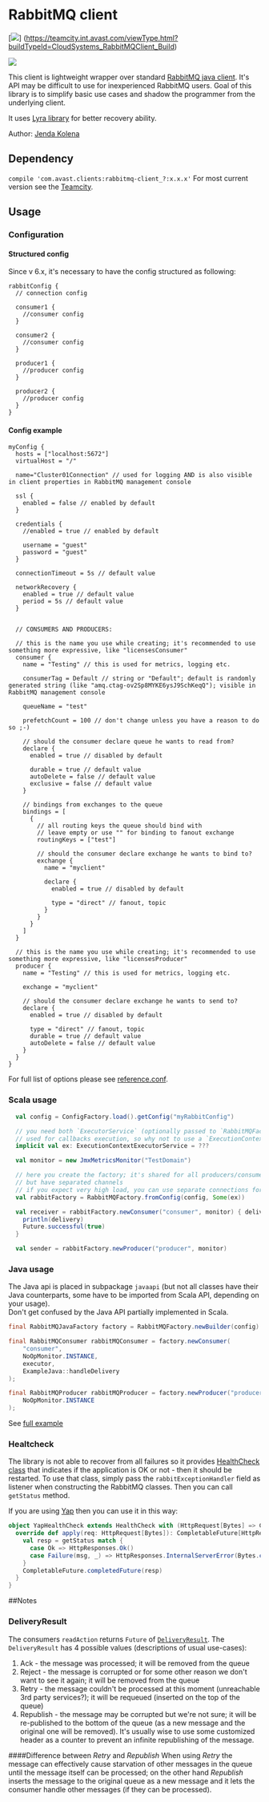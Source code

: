 # RabbitMQ client

[![](https://teamcity.int.avast.com/app/rest/builds/buildType:(id:CloudSystems_RabbitMQClient_Build)/statusIcon)] (https://teamcity.int.avast.com/viewType.html?buildTypeId=CloudSystems_RabbitMQClient_Build)

![](http://badges.ff.int.avast.com/image/maven-local/com.avast.clients/rabbitmq-client_2.11?title=RabbitMQClient)

This client is lightweight wrapper over standard [RabbitMQ java client](https://www.rabbitmq.com/java-client.html).
It's API may be difficult to use for inexperienced RabbitMQ users. Goal of this library is to simplify basic use cases and shadow the programmer
from the underlying client.

It uses [Lyra library](https://github.com/jhalterman/lyra) for better recovery ability.

Author: [Jenda Kolena](mailto:kolena@avast.com)

## Dependency
`compile 'com.avast.clients:rabbitmq-client_?:x.x.x'`
For most current version see the [Teamcity](https://teamcity.int.avast.com/viewType.html?buildTypeId=CloudSystems_RabbitMQClient_ReleasePublish).

## Usage

### Configuration

#### Structured config
Since v 6.x, it's necessary to have the config structured as following:
```hocon
rabbitConfig {
  // connection config
  
  consumer1 {
    //consumer config
  }
  
  consumer2 {
    //consumer config
  }
  
  producer1 {
    //producer config
  }
  
  producer2 {
    //producer config
  }
}

```

#### Config example

```hocon
myConfig {
  hosts = ["localhost:5672"]
  virtualHost = "/"
  
  name="Cluster01Connection" // used for logging AND is also visible in client properties in RabbitMQ management console

  ssl {
    enabled = false // enabled by default
  }

  credentials {
    //enabled = true // enabled by default

    username = "guest"
    password = "guest"
  }

  connectionTimeout = 5s // default value

  networkRecovery {
    enabled = true // default value
    period = 5s // default value
  }


  // CONSUMERS AND PRODUCERS:

  // this is the name you use while creating; it's recommended to use something more expressive, like "licensesConsumer"
  consumer {
    name = "Testing" // this is used for metrics, logging etc.

    consumerTag = Default // string or "Default"; default is randomly generated string (like "amq.ctag-ov2Sp8MYKE6ysJ9SchKeqQ"); visible in RabbitMQ management console

    queueName = "test"

    prefetchCount = 100 // don't change unless you have a reason to do so ;-)

    // should the consumer declare queue he wants to read from?
    declare {
      enabled = true // disabled by default

      durable = true // default value
      autoDelete = false // default value
      exclusive = false // default value
    }

    // bindings from exchanges to the queue
    bindings = [
      {
        // all routing keys the queue should bind with
        // leave empty or use "" for binding to fanout exchange
        routingKeys = ["test"]

        // should the consumer declare exchange he wants to bind to?
        exchange {
          name = "myclient"

          declare {
            enabled = true // disabled by default

            type = "direct" // fanout, topic
          }
        }
      }
    ]
  }

  // this is the name you use while creating; it's recommended to use something more expressive, like "licensesProducer"
  producer {
    name = "Testing" // this is used for metrics, logging etc.

    exchange = "myclient"

    // should the consumer declare exchange he wants to send to?
    declare {
      enabled = true // disabled by default

      type = "direct" // fanout, topic
      durable = true // default value
      autoDelete = false // default value
    }
  }
}
```
For full list of options please see [reference.conf](src/main/resources/reference.conf).

### Scala usage

```scala
  val config = ConfigFactory.load().getConfig("myRabbitConfig")

  // you need both `ExecutorService` (optionally passed to `RabbitMQFactory`) and `ExecutionContext` (implicitly passed to consumer), both are
  // used for callbacks execution, so why not to use a `ExecutionContextExecutionService`?
  implicit val ex: ExecutionContextExecutorService = ???

  val monitor = new JmxMetricsMonitor("TestDomain")

  // here you create the factory; it's shared for all producers/consumers amongst one RabbitMQ server - they will share a single TCP connection
  // but have separated channels
  // if you expect very high load, you can use separate connections for each producer/consumer, but it's usually not needed
  val rabbitFactory = RabbitMQFactory.fromConfig(config, Some(ex))

  val receiver = rabbitFactory.newConsumer("consumer", monitor) { delivery =>
    println(delivery)
    Future.successful(true)
  }

  val sender = rabbitFactory.newProducer("producer", monitor)
```

### Java usage

The Java api is placed in subpackage `javaapi` (but not all classes have their Java counterparts, some have to be imported from Scala API,
depending on your usage).  
Don't get confused by the Java API partially implemented in Scala.

```java
final RabbitMQJavaFactory factory = RabbitMQFactory.newBuilder(config).withExecutor(executor).build();

final RabbitMQConsumer rabbitMQConsumer = factory.newConsumer(
    "consumer",
    NoOpMonitor.INSTANCE,
    executor,
    ExampleJava::handleDelivery
);

final RabbitMQProducer rabbitMQProducer = factory.newProducer("producer",
    NoOpMonitor.INSTANCE
);

```

See [full example](/src/test/java/ExampleJava.java)

### Healtcheck
The library is not able to recover from all failures so it provides [HealthCheck class](/src/main/scala/com/avast/clients/rabbitmq/HealthCheck.scala)
 that indicates if the application is OK or not - then it should be restarted.
To use that class, simply pass the `rabbitExceptionHandler` field as listener when constructing the RabbitMQ classes. Then you can call `getStatus` method.

If you are using [Yap](https://git.int.avast.com/ff/yap) then you can use it in this way:
```scala
object YapHealthCheck extends HealthCheck with (HttpRequest[Bytes] => CompletableFuture[HttpResponse[Bytes]]) {
  override def apply(req: HttpRequest[Bytes]): CompletableFuture[HttpResponse[Bytes]] = {
    val resp = getStatus match {
      case Ok => HttpResponses.Ok()
      case Failure(msg, _) => HttpResponses.InternalServerError(Bytes.copyFromUtf8(msg))
    }
    CompletableFuture.completedFuture(resp)
  }
}
```
##Notes

### DeliveryResult
The consumers `readAction` returns `Future` of [`DeliveryResult`](src/main/scala/com/avast/clients/rabbitmq/DeliveryResult.scala). The `DeliveryResult` has 4 possible values
(descriptions of usual use-cases):
1. Ack - the message was processed; it will be removed from the queue
1. Reject - the message is corrupted or for some other reason we don't want to see it again; it will be removed from the queue
1. Retry - the message couldn't be processed at this moment (unreachable 3rd party services?); it will be requeued (inserted on the top of
the queue)
1. Republish - the message may be corrupted but we're not sure; it will be re-published to the bottom of the queue (as a new message and the
original one will be removed). It's usually wise to use some customized header as a counter to prevent an infinite republishing of the message.

####Difference between _Retry_ and _Republish_
When using _Retry_ the message can effectively cause starvation of other messages in the queue
until the message itself can be processed; on the other hand _Republish_ inserts the message to the original queue as a new message and it
lets the consumer handle other messages (if they can be processed).
